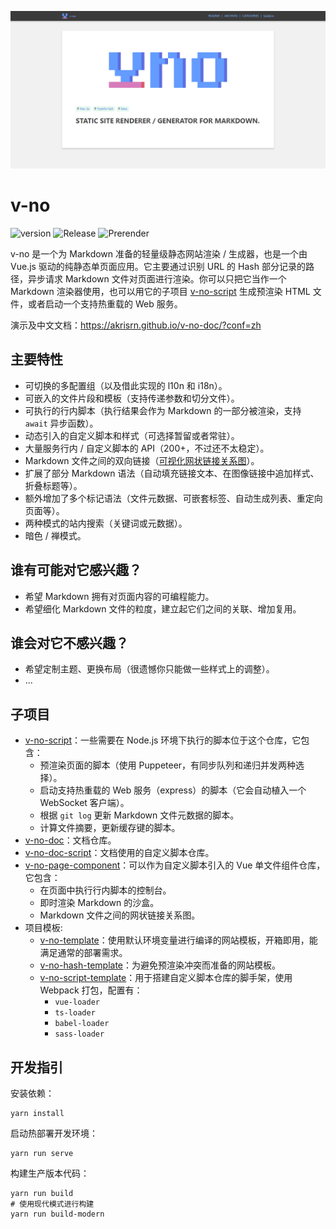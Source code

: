 ![social preview](/social-preview.png)

# v-no

![version](https://img.shields.io/github/package-json/v/akrisrn/v-no) ![Release](https://github.com/akrisrn/v-no/workflows/Release/badge.svg) ![Prerender](https://github.com/akrisrn/v-no-doc/workflows/Prerender/badge.svg)

v-no 是一个为 Markdown 准备的轻量级静态网站渲染 / 生成器，也是一个由 Vue.js 驱动的纯静态单页面应用。它主要通过识别 URL 的 Hash 部分记录的路径，异步请求 Markdown 文件对页面进行渲染。你可以只把它当作一个 Markdown 渲染器使用，也可以用它的子项目 [v-no-script](https://github.com/akrisrn/v-no-script) 生成预渲染 HTML 文件，或者启动一个支持热重载的 Web 服务。

演示及中文文档：https://akrisrn.github.io/v-no-doc/?conf=zh

## 主要特性

- 可切换的多配置组（以及借此实现的 l10n 和 i18n）。
- 可嵌入的文件片段和模板（支持传递参数和切分文件）。
- 可执行的行内脚本（执行结果会作为 Markdown 的一部分被渲染，支持 `await` 异步函数）。
- 动态引入的自定义脚本和样式（可选择暂留或者常驻）。
- 大量服务行内 / 自定义脚本的 API（200+，不过还不太稳定）。
- Markdown 文件之间的双向链接（[可视化网状链接关系图](https://akrisrn.github.io/v-no-doc/-/#/graph.md?conf=zh)）。
- 扩展了部分 Markdown 语法（自动填充链接文本、在图像链接中追加样式、折叠标题等）。
- 额外增加了多个标记语法（文件元数据、可嵌套标签、自动生成列表、重定向页面等）。
- 两种模式的站内搜索（关键词或元数据）。
- 暗色 / 禅模式。

## 谁有可能对它感兴趣？

- 希望 Markdown 拥有对页面内容的可编程能力。
- 希望细化 Markdown 文件的粒度，建立起它们之间的关联、增加复用。

## 谁会对它不感兴趣？

- 希望定制主题、更换布局（很遗憾你只能做一些样式上的调整）。
- ...

## 子项目

- [v-no-script](https://github.com/akrisrn/v-no-script)：一些需要在 Node.js 环境下执行的脚本位于这个仓库，它包含：
    - 预渲染页面的脚本（使用 Puppeteer，有同步队列和递归并发两种选择）。
    - 启动支持热重载的 Web 服务（express）的脚本（它会自动植入一个 WebSocket 客户端）。
    - 根据 `git log` 更新 Markdown 文件元数据的脚本。
    - 计算文件摘要，更新缓存键的脚本。
- [v-no-doc](https://github.com/akrisrn/v-no-doc)：文档仓库。
- [v-no-doc-script](https://github.com/akrisrn/v-no-doc-script)：文档使用的自定义脚本仓库。
- [v-no-page-component](https://github.com/akrisrn/v-no-page-component)：可以作为自定义脚本引入的 Vue 单文件组件仓库，它包含：
    - 在页面中执行行内脚本的控制台。
    - 即时渲染 Markdown 的沙盒。
    - Markdown 文件之间的网状链接关系图。
- 项目模板:
    - [v-no-template](https://github.com/akrisrn/v-no-template)：使用默认环境变量进行编译的网站模板，开箱即用，能满足通常的部署需求。
    - [v-no-hash-template](https://github.com/akrisrn/v-no-hash-template)：为避免预渲染冲突而准备的网站模板。
    - [v-no-script-template](https://github.com/akrisrn/v-no-script-template)：用于搭建自定义脚本仓库的脚手架，使用 Webpack 打包，配置有：
        - `vue-loader`
        - `ts-loader`
        - `babel-loader`
        - `sass-loader`

## 开发指引

安装依赖：

```shell
yarn install
```

启动热部署开发环境：

```shell
yarn run serve
```

构建生产版本代码：

```shell
yarn run build
# 使用现代模式进行构建
yarn run build-modern
```

